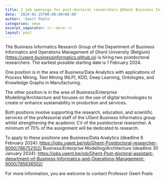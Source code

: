```yaml
---
title: 2 job openings for post-doctoral researchers @UGent Business Informatics
date: '2024-01-25T00:00:00+00:00'
author: 'Geert Poels'
categories: news
excerpt_separator: <!--more-->
layout: post
---
```


The Business Informatics Research Group of the Department of Business Informatics and Operations Management of Ghent University (Belgium) (https://ugent-businessinformatics.github.io) is hiring two postdoctoral researchers. The earliest possible starting date is 1 February 2024.

One position is in the area of Business/Data Analytics with applications of Process Mining, Text Mining (NLP), KDD, Deep Learning, Ontologies, and Knowledge Graphs in Manufacturing. 

The other position is in the area of Business/Enterprise Modelling/Architecture and focuses on the use of digital technologies to create or enhance sustainability in production and services.

Both positions involve supporting the research, education, and scientific services of the professorial staff of the UGent Business Informatics group whilst strengthening the academic CV of the postdoctoral researcher. A minimum of 70% of the assignment will be dedicated to research.

To apply to these positions see
Business/Data Analytics (deadline 6 February 2024): https://jobs.ugent.be/job/Ghent-Postdoctoral-researcher-9000/786752102/
Business/Enterprise Modelling/Architecture (deadline 30 January 2024): https://jobs.ugent.be/job/Ghent-Post-doctoral-assistant-department-of-Business-Informatics-and-Operations-Management-9000/785636502/

For more information, you are welcome to contact Professor Geert Poels
<!--more-->
